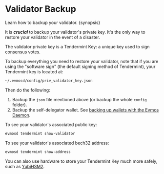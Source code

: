 <!--
order: 5
-->

# Validator Backup

Learn how to backup your validator. {synopsis}

It is ***crucial*** to backup your validator's private key. It's the only way to
restore your validator in the event of a disaster.

The validator private key is a Tendermint Key: a unique key used to sign
consensus votes.

To backup everything you need to restore your validator, note that if you are
using the "software sign" (the default signing method of Tendermint), your
Tendermint key is located at:

```bash
~/.evmosd/config/priv_validator_key.json
```

Then do the following:

1.  Backup the `json` file mentioned above (or backup the whole `config` folder).
2.  Backup the self-delegator wallet. See
    [backing up wallets with the Evmos Daemon](../../users/wallets/backup.md).

To see your validator's associated public key:

```bash
evmosd tendermint show-validator
```

To see your validator's associated bech32 address:

```bash
evmosd tendermint show-address
```

You can also use hardware to store your Tendermint Key much more safely, such as
[YubiHSM2](https://developers.yubico.com/YubiHSM2/).
